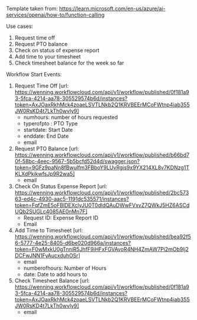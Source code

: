 Template taken from: https://learn.microsoft.com/en-us/azure/ai-services/openai/how-to/function-calling

Use cases:
1. Request time off
2. Request PTO balance
3. Check on status of expense report
4. Add time to your timesheet
5. Check timesheet balance for the week so far


Workflow Start Events:
1. Request Time Off [url: https://wenning.workflowcloud.com/api/v1/workflow/published/0f181a93-5fca-4214-aa78-305529574b6d/instances?token=AxJOaxRkhMck4zoaeLSVTLNkb2Q1KRVBEErMCoFWtnp4iab355JW0RsKD4t7LkTh0wvly9]
    - numhours: number of hours requested
    - typerofpto : PTO Type
    - startdate: Start Date
    - enddate: End Date
    - email
2. Request PTO Balance [url: https://wenning.workflowcloud.com/api/v1/workflow/published/b66bd70f-58bc-4eec-9567-5b5bcfd52d4d/swagger.json?token=9GFz9paNn8fBwuIfm3FBboY9LUvRgis9x9YX214XL8v7KDNzg1TKLXdPkikwfsJp9R2wa5]
    - email    
3. Check On Status Expense Report [url: https://wenning.workflowcloud.com/api/v1/workflow/published/2bc57363-ed4c-4930-aac5-1191dc535571/instances?token=FqfZmE5oFBlDEXclyJU0T0dldQAuDWwFVxvZ7QWkJ5HZ6ASCdUQb2SUGLc4085AE0nMn7F]
    - Request ID: Expense Report ID
    - Email
4. Add Time to Timesheet [url: https://wenning.workflowcloud.com/api/v1/workflow/published/bea92f56-5777-4e25-8405-d6be020d966a/instances?token=F0wMxkU0gTnniR5JhfF9iHFxFGVAvoR4NH4ZmAW7Pi2mOb9lj2DCFwJNN1FyAucxduhOSr]
    - email
    - numberofhours: Number of Hours
    - date: Date to add hours to
5. Check Timesheet Balance [url: https://wenning.workflowcloud.com/api/v1/workflow/published/0f181a93-5fca-4214-aa78-305529574b6d/instances?token=AxJOaxRkhMck4zoaeLSVTLNkb2Q1KRVBEErMCoFWtnp4iab355JW0RsKD4t7LkTh0wvly9]
    - email
